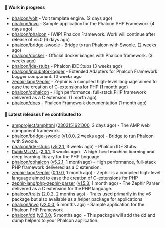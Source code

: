 #### :wrench: Work in progress

- [phalcon/volt](https://github.com/phalcon/volt) - Volt template engine. (2 days ago)
- [phalcon/invo](https://github.com/phalcon/invo) - Sample application for the Phalcon PHP Framework (4 days ago)
- [phalcon/phalcon](https://github.com/phalcon/phalcon) - [WIP] Phalcon Framework. Work will continue after release of v5.0 (6 days ago)
- [phalcon/bridge-swoole](https://github.com/phalcon/bridge-swoole) - Bridge to run Phalcon with Swoole. (2 weeks ago)
- [phalcon/docker](https://github.com/phalcon/docker) - Official docker images with Phalcon framework. (3 weeks ago)
- [phalcon/ide-stubs](https://github.com/phalcon/ide-stubs) - Phalcon IDE Stubs (3 weeks ago)
- [phalcon/incubator-logger](https://github.com/phalcon/incubator-logger) - Extended Adapters for Phalcon Framework Logger component. (3 weeks ago)
- [zephir-lang/zephir](https://github.com/zephir-lang/zephir) - Zephir is a compiled high-level language aimed to ease the creation of C-extensions for PHP (1 month ago)
- [phalcon/cphalcon](https://github.com/phalcon/cphalcon) - High performance, full-stack PHP framework delivered as a C extension. (1 month ago)
- [phalcon/docs](https://github.com/phalcon/docs) - Phalcon Framework documentation (1 month ago)

#### :pushpin: Latest releases I've contributed to

- [ampproject/amphtml](https://github.com/ampproject/amphtml) ([2303151621000](https://github.com/ampproject/amphtml/releases/tag/2303151621000), 3 days ago) - The AMP web component framework.
- [phalcon/bridge-swoole](https://github.com/phalcon/bridge-swoole) ([v1.0.0](https://github.com/phalcon/bridge-swoole/releases/tag/v1.0.0), 2 weeks ago) - Bridge to run Phalcon with Swoole.
- [phalcon/ide-stubs](https://github.com/phalcon/ide-stubs) ([v5.2.1](https://github.com/phalcon/ide-stubs/releases/tag/v5.2.1), 3 weeks ago) - Phalcon IDE Stubs
- [RubixML/ML](https://github.com/RubixML/ML) ([2.3.1](https://github.com/RubixML/ML/releases/tag/2.3.1), 3 weeks ago) - A high-level machine learning and deep learning library for the PHP language.
- [phalcon/cphalcon](https://github.com/phalcon/cphalcon) ([v5.2.1](https://github.com/phalcon/cphalcon/releases/tag/v5.2.1), 1 month ago) - High performance, full-stack PHP framework delivered as a C extension.
- [zephir-lang/zephir](https://github.com/zephir-lang/zephir) ([0.17.0](https://github.com/zephir-lang/zephir/releases/tag/0.17.0), 1 month ago) - Zephir is a compiled high-level language aimed to ease the creation of C-extensions for PHP
- [zephir-lang/php-zephir-parser](https://github.com/zephir-lang/php-zephir-parser) ([v1.5.3](https://github.com/zephir-lang/php-zephir-parser/releases/tag/v1.5.3), 1 month ago) - The Zephir Parser delivered as a C extension for the PHP language.
- [phalcon/traits](https://github.com/phalcon/traits) ([2.0.2](https://github.com/phalcon/traits/releases/tag/2.0.2), 2 months ago) - Traits used primarily in the v6 package but also available as a helper package for applications
- [phalcon/invo](https://github.com/phalcon/invo) ([v2.0.0](https://github.com/phalcon/invo/releases/tag/v2.0.0), 5 months ago) - Sample application for the Phalcon PHP Framework
- [phalcon/dd](https://github.com/phalcon/dd) ([v2.0.0](https://github.com/phalcon/dd/releases/tag/v2.0.0), 5 months ago) - This package will add the dd and dump helpers to your Phalcon application.
